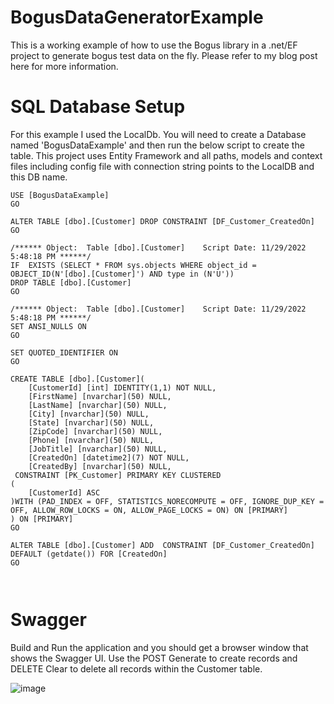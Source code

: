 # BogusDataGeneratorExample
This is a working example of how to use the Bogus library in a .net/EF project to generate bogus test data on the fly. Please refer to my blog post here for more information. 

# SQL Database Setup
For this example I used the LocalDb. You will need to create a Database named 'BogusDataExample' and then run the below script to create the table. This project uses Entity Framework and all paths, models and context files including config file with connection string points to the LocalDB and this DB name.

~~~
USE [BogusDataExample]
GO

ALTER TABLE [dbo].[Customer] DROP CONSTRAINT [DF_Customer_CreatedOn]
GO

/****** Object:  Table [dbo].[Customer]    Script Date: 11/29/2022 5:48:18 PM ******/
IF  EXISTS (SELECT * FROM sys.objects WHERE object_id = OBJECT_ID(N'[dbo].[Customer]') AND type in (N'U'))
DROP TABLE [dbo].[Customer]
GO

/****** Object:  Table [dbo].[Customer]    Script Date: 11/29/2022 5:48:18 PM ******/
SET ANSI_NULLS ON
GO

SET QUOTED_IDENTIFIER ON
GO

CREATE TABLE [dbo].[Customer](
	[CustomerId] [int] IDENTITY(1,1) NOT NULL,
	[FirstName] [nvarchar](50) NULL,
	[LastName] [nvarchar](50) NULL,
	[City] [nvarchar](50) NULL,
	[State] [nvarchar](50) NULL,
	[ZipCode] [nvarchar](50) NULL,
	[Phone] [nvarchar](50) NULL,
	[JobTitle] [nvarchar](50) NULL,
	[CreatedOn] [datetime2](7) NOT NULL,
	[CreatedBy] [nvarchar](50) NULL,
 CONSTRAINT [PK_Customer] PRIMARY KEY CLUSTERED 
(
	[CustomerId] ASC
)WITH (PAD_INDEX = OFF, STATISTICS_NORECOMPUTE = OFF, IGNORE_DUP_KEY = OFF, ALLOW_ROW_LOCKS = ON, ALLOW_PAGE_LOCKS = ON) ON [PRIMARY]
) ON [PRIMARY]
GO

ALTER TABLE [dbo].[Customer] ADD  CONSTRAINT [DF_Customer_CreatedOn]  DEFAULT (getdate()) FOR [CreatedOn]
GO



~~~

# Swagger
Build and Run the application and you should get a browser window that shows the Swagger UI. Use the POST Generate to create records and DELETE Clear to delete all records within the Customer table. 

![image](https://user-images.githubusercontent.com/12174036/205139694-3fd33363-c5da-428d-a678-38a19b5987bc.png)

